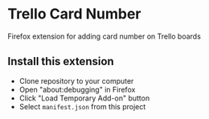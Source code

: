 # Trello Card Number
Firefox extension for adding card number on Trello boards


## Install this extension

- Clone repository to your computer
- Open "about:debugging" in Firefox 
- Click "Load Temporary Add-on" button
- Select `manifest.json` from this project
